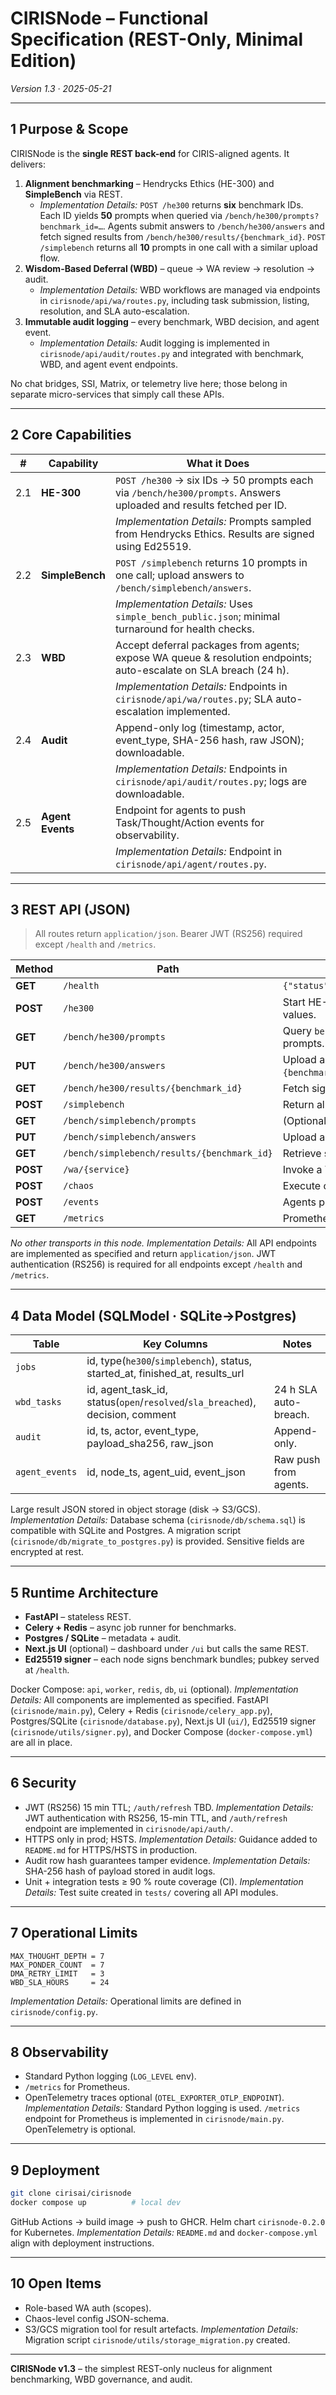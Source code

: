 # **CIRISNode – Functional Specification (REST-Only, Minimal Edition)**

*Version 1.3 · 2025-05-21*

---

## 1 Purpose & Scope

CIRISNode is the **single REST back-end** for CIRIS-aligned agents.
It delivers:

1. **Alignment benchmarking** – Hendrycks Ethics (HE-300) and **SimpleBench** via REST.
   - *Implementation Details:* `POST /he300` returns **six** benchmark IDs. Each ID yields **50** prompts when queried via `/bench/he300/prompts?benchmark_id=…`. Agents submit answers to `/bench/he300/answers` and fetch signed results from `/bench/he300/results/{benchmark_id}`. `POST /simplebench` returns all **10** prompts in one call with a similar upload flow.
2. **Wisdom-Based Deferral (WBD)** – queue → WA review → resolution → audit.
   - *Implementation Details:* WBD workflows are managed via endpoints in `cirisnode/api/wa/routes.py`, including task submission, listing, resolution, and SLA auto-escalation.
3. **Immutable audit logging** – every benchmark, WBD decision, and agent event.
   - *Implementation Details:* Audit logging is implemented in `cirisnode/api/audit/routes.py` and integrated with benchmark, WBD, and agent event endpoints.

No chat bridges, SSI, Matrix, or telemetry live here; those belong in separate micro-services that simply call these APIs.

---

## 2 Core Capabilities

| #   | Capability       | What it Does                                                                                                      |
| --- | ---------------- | ----------------------------------------------------------------------------------------------------------------- |
| 2.1 | **HE-300**       | `POST /he300` → six IDs → 50 prompts each via `/bench/he300/prompts`. Answers uploaded and results fetched per ID. |
|     |                  | *Implementation Details:* Prompts sampled from Hendrycks Ethics. Results are signed using Ed25519. |
| 2.2 | **SimpleBench**  | `POST /simplebench` returns 10 prompts in one call; upload answers to `/bench/simplebench/answers`. |
|     |                  | *Implementation Details:* Uses `simple_bench_public.json`; minimal turnaround for health checks. |
| 2.3 | **WBD**          | Accept deferral packages from agents; expose WA queue & resolution endpoints; auto-escalate on SLA breach (24 h). |
|     |                  | *Implementation Details:* Endpoints in `cirisnode/api/wa/routes.py`; SLA auto-escalation implemented.              |
| 2.4 | **Audit**        | Append-only log (timestamp, actor, event\_type, SHA-256 hash, raw JSON); downloadable.                            |
|     |                  | *Implementation Details:* Endpoints in `cirisnode/api/audit/routes.py`; logs are downloadable.                     |
| 2.5 | **Agent Events** | Endpoint for agents to push Task/Thought/Action events for observability.                                         |
|     |                  | *Implementation Details:* Endpoint in `cirisnode/api/agent/routes.py`.                                             |

---

## 3 REST API (JSON)

> All routes return `application/json`.
> Bearer JWT (RS256) required except `/health` and `/metrics`.

| Method   | Path                                        | Purpose                                                   |               |
| -------- | ------------------------------------------- | --------------------------------------------------------- | ------------- |
| **GET**  | `/health`                                  | `{"status":"ok","version":"1.3.0","pubkey":"…"}`             |               |
| **POST** | `/he300`                                   | Start HE-300 and receive six `benchmark_id` values.       |               |
| **GET**  | `/bench/he300/prompts`                     | Query `benchmark_id`,`model_id`,`agent_id` → 50 prompts.  |               |
| **PUT**  | `/bench/he300/answers`                     | Upload answers `{benchmark_id,model_id,agent_id,answers}`.|               |
| **GET**  | `/bench/he300/results/{benchmark_id}`      | Fetch signed results for that ID.                         |               |
| **POST** | `/simplebench`                             | Return all 10 prompts and scores in one call.             |               |
| **GET**  | `/bench/simplebench/prompts`               | (Optional) fetch the 10 prompts separately.               |               |
| **PUT**  | `/bench/simplebench/answers`               | Upload answers for SimpleBench.                           |               |
| **GET**  | `/bench/simplebench/results/{benchmark_id}`| Retrieve stored SimpleBench results.                      |               |
| **POST** | `/wa/{service}`                            | Invoke a Wise Authority service.                          |               |
| **POST** | `/chaos`                                   | Execute chaos scenarios for an agent.                     |               |
| **POST** | `/events`                                  | Agents push event logs.                                   |               |
| **GET**  | `/metrics`                                 | Prometheus metrics (public).                              |               |

*No other transports in this node.*
*Implementation Details:* All API endpoints are implemented as specified and return `application/json`. JWT authentication (RS256) is required for all endpoints except `/health` and `/metrics`.

---

## 4 Data Model (SQLModel · SQLite→Postgres)

| Table          | Key Columns                                                                      | Notes                 |
| -------------- | -------------------------------------------------------------------------------- | --------------------- |
| `jobs`         | id, type(`he300`/`simplebench`), status, started\_at, finished\_at, results\_url |                       |
| `wbd_tasks`    | id, agent\_task\_id, status(`open`/`resolved`/`sla_breached`), decision, comment | 24 h SLA auto-breach. |
| `audit`        | id, ts, actor, event\_type, payload\_sha256, raw\_json                           | Append-only.          |
| `agent_events` | id, node\_ts, agent\_uid, event\_json                                            | Raw push from agents. |

Large result JSON stored in object storage (disk → S3/GCS).
*Implementation Details:* Database schema (`cirisnode/db/schema.sql`) is compatible with SQLite and Postgres. A migration script (`cirisnode/db/migrate_to_postgres.py`) is provided. Sensitive fields are encrypted at rest.

---

## 5 Runtime Architecture

* **FastAPI** – stateless REST.
* **Celery + Redis** – async job runner for benchmarks.
* **Postgres / SQLite** – metadata + audit.
* **Next.js UI** (optional) – dashboard under `/ui` but calls the same REST.
* **Ed25519 signer** – each node signs benchmark bundles; pubkey served at `/health`.

Docker Compose: `api`, `worker`, `redis`, `db`, `ui` (optional).
*Implementation Details:* All components are implemented as specified. FastAPI (`cirisnode/main.py`), Celery + Redis (`cirisnode/celery_app.py`), Postgres/SQLite (`cirisnode/database.py`), Next.js UI (`ui/`), Ed25519 signer (`cirisnode/utils/signer.py`), and Docker Compose (`docker-compose.yml`) are all in place.

---

## 6 Security

* JWT (RS256) 15 min TTL; `/auth/refresh` TBD.
  *Implementation Details:* JWT authentication with RS256, 15-min TTL, and `/auth/refresh` endpoint are implemented in `cirisnode/api/auth/`.
* HTTPS only in prod; HSTS.
  *Implementation Details:* Guidance added to `README.md` for HTTPS/HSTS in production.
* Audit row hash guarantees tamper evidence.
  *Implementation Details:* SHA-256 hash of payload stored in audit logs.
* Unit + integration tests ≥ 90 % route coverage (CI).
  *Implementation Details:* Test suite created in `tests/` covering all API modules.

---

## 7 Operational Limits

```
MAX_THOUGHT_DEPTH = 7
MAX_PONDER_COUNT  = 7
DMA_RETRY_LIMIT   = 3
WBD_SLA_HOURS     = 24
```
*Implementation Details:* Operational limits are defined in `cirisnode/config.py`.

---

## 8 Observability

* Standard Python logging (`LOG_LEVEL` env).
* `/metrics` for Prometheus.
* OpenTelemetry traces optional (`OTEL_EXPORTER_OTLP_ENDPOINT`).
*Implementation Details:* Standard Python logging is used. `/metrics` endpoint for Prometheus is implemented in `cirisnode/main.py`. OpenTelemetry is optional.

---

## 9 Deployment

```bash
git clone cirisai/cirisnode
docker compose up          # local dev
```

GitHub Actions → build image → push to GHCR.
Helm chart `cirisnode-0.2.0` for Kubernetes.
*Implementation Details:* `README.md` and `docker-compose.yml` align with deployment instructions.

---

## 10 Open Items

* Role-based WA auth (scopes).
* Chaos-level config JSON-schema.
* S3/GCS migration tool for result artefacts.
  *Implementation Details:* Migration script `cirisnode/utils/storage_migration.py` created.

---

**CIRISNode v1.3** – the simplest REST-only nucleus for alignment benchmarking, WBD governance, and audit.

